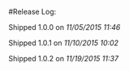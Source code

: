 #Release Log:

Shipped 1.0.0 on _11/05/2015 11:46_

Shipped 1.0.1 on _11/10/2015 10:02_

Shipped 1.0.2 on _11/19/2015 11:37_
